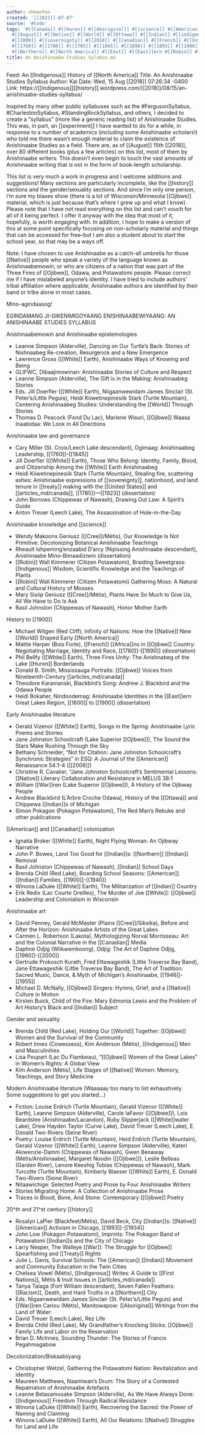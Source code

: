 ```yaml
---
author: ohmanfoo
created: '[[2022]]-07-07'
source: '#todo'
tags: '#[[Canada]] #[[Huron]] #[[Aboriginal]] #[[science]] #[[American]] #[[Treaty]] #[[Ojibwe]] #[[Cree]] #[[2008]] #[[treaty]]
  #[[August]] #[[Native]] #[[World]] #[[Ottawa]] #[[Indian]] #[[indigenous]] #[[history]] #[[Africa]] #[[[First Nations]]
  #[[2000]] #[[sovereignty]] #[[2018]] #[[Canadian]] #[[French]] #[[United States]] #[[White]] #[[experiment]] #[[1600]]
  #[[1760]] #[[1780]] #[[1785]] #[[1845]] #[[1890]] #[[1893]] #[[1900]] #[[1923]] #[[1934]] #[[1940]] #[[1946]] #[[1955]] #[[1960]] #[[War]]
  #[[Northern]] #[[North America]] #[[East]] #[[East]]ern #[[Robin]] #[[Indigenous]] #[[[First Nations]] #[[Racism]] '
title: An Anishinaabe Studies Sylabus.md
---
```


Feed: An [[Indigenous]] History of [[North America]]
Title: An Anishinaabe Studies Syllabus
Author: Kai
Date: Wed, 15 Aug [[2018]] 07:26:34 -0400
Link: https://[[indigenous]][[history]].wordpress.com/[[2018]]/08/15/an-anishinaabe-studies-syllabus/
 
Inspired by many other public syllabuses such as the #FergusonSyllabus, 
#CharlestonSyllabus, #StandingRockSyllabus, and others, I decided to create a 
“syllabus” (more like a generic reading list) of Anishinaabe Studies. This was, 
in part, an [[experiment]] I have wanted to do for a while, in response to a number 
of academics (including some Anishinaabe scholars!) who told me there wasn’t 
enough material to claim the existence of Anishinaabe Studies as a field. There 
are, as of [[August]] 15th [[2018]], over 80 different books (plus a few articles) on 
this list, most of them by Anishinaabe writers. This doesn’t even begin to touch
the vast amounts of Anishinaabe writing that is not in the form of book-length 
scholarship.
 
This list is very much a work in progress and I welcome additions and 
suggestions! Many sections are particularly incomplete, like the [[history]] 
sections and the gender/sexuality sections. And since I’m only one person, I’m 
sure my biases show (there is a lot of Wisconsin/Minnesota [[Ojibwe]] material, 
which is just because that’s where I grew up and what I know). Please note that 
I have not read everything on this list and can’t vouch for all of it being 
perfect. I offer it anyway with the idea that most of it, hopefully, is worth 
engaging with. In addition, I hope to make a version of this at some point 
specifically focusing on non-scholarly material and things that can be accessed 
for free–but I am also a student about to start the school year, so that may be 
a ways off.
 
Note: I have chosen to use Anishinaabe as a catch-all umbrella for those [[Native]] 
people who speak a variety of the language known as Anishinaabemowin, or who are
citizens of a nation that was part of the Three Fires of [[Ojibwe]], Odawa, and 
Potawatomi people. Please correct me if I have mislabeled anyone’s identity. I 
have tried to include authors’ tribal affiliation where applicable; Anishinaabe 
authors are identified by their band or tribe alone in most cases.
 
Mino-agindaasog!
 
EGINDAMANG JI-GIKENIMIGOYAANG ENISHINAABEWIYAANG:
AN ANISHINAABE STUDIES SYLLABUS
 
Anishinaabemowin and Anishinaabe epistemologies
 
  * Leanne Simpson (Alderville), Dancing on Our Turtle’s Back: Stories of 
  Nishnaabeg Re-creation, Resurgence and a New Emergence
  * Lawrence Gross ([[White]] Earth), Anishinaabe Ways of Knowing and Being
  * GLIFWC, Dibaajimowinan: Anishinaabe Stories of Culture and Respect
  * Leanne Simpson (Alderville), The Gift is in the Making: Anishinaabeg Stories
  * Eds. Jill Doerfler ([[White]] Earth), Niigaanwewidam James Sinclair (St. 
  Peter’s/Little Peguis), Heidi Kiiwetinepinesiik Stark (Turtle Mountain), 
  Centering Anishinaabeg Studies: Understanding the [[World]] Through Stories
  * Thomas D. Peacock (Fond Du Lac), Marlene Wisuri, [[Ojibwe]] Waasa Inaabidaa: We 
  Look in All Directions
 
Anishinaabe law and governance
 
  * Cary Miller (St. Croix/Leech Lake descendant), Ogimaag: Anishinaabeg 
  Leadership, [[1760]]-[[1845]]
  * Jill Doerfler ([[White]] Earth), Those Who Belong: Identity, Family, Blood, and 
  Citizenship Among the [[White]] Earth Anishinaabeg
  * Heidi Kiiwetinepinesiik Stark (Turtle Mountain), Stealing fire, scattering 
  ashes: Anishinaabe expressions of [[sovereignty]], nationhood, and land tenure in 
  [[treaty]] making with the [[United States]] and [[articles_md/canada]], [[1785]]—[[1923]] (dissertation)
  * John Borrows (Chippewas of Nawash), Drawing Out Law: A Spirit’s Guide
  * Anton Treuer (Leech Lake), The Assassination of Hole-in-the-Day
 
Anishinaabe knowledge and [[science]] 
 
  * Wendy Makoons Geniusz ([[Cree]]/Métis), Our Knowledge Is Not Primitive: 
  Decolonizing Botanical Anishinaabe Teachings
  * Rheault Ishpeming’enzaabid D’arcy (Nipissing Anishinaabe descendant), 
  Anishinaabe Mino-Bimaadiziwin (dissertation)
  * [[Robin]] Wall Kimmerer (Citizen Potawatomi), Braiding Sweetgrass: [[Indigenous]] 
  Wisdom, Scientific Knowledge and the Teachings of Plants
  * [[Robin]] Wall Kimmerer (Citizen Potawatomi) Gathering Moss: A Natural and 
  Cultural History of Mosses
  * Mary Sisiip Geniusz ([[Cree]]/Métis), Plants Have So Much to Give Us, All We 
  Have to Do Is Ask
  * Basil Johnston (Chippewas of Nawash), Honor Mother Earth
 
History to [[1900]]
 
  * Michael Witgen (Red Cliff), Infinity of Nations: How the [[Native]] New [[World]] 
  Shaped Early [[North America]]
  * Mattie Harper (Bois Forte), [[French]] [[Africa]]ns in [[Ojibwe]] Country: Negotiating 
  Marriage, Identity and Race, [[1780]]-[[1890]] (dissertation)
  * Phil Bellfy ([[White]] Earth), Three Fires Unity: The Anishnabeg of the Lake 
  [[Huron]] Borderlands
  * Donald B. Smith, Mississauga Portraits: [[Ojibwe]] Voices from 
  Nineteenth-Century [[articles_md/canada]]
  * Theodore Karamanski, Blackbird’s Song: Andrew J. Blackbird and the Odawa 
  People
  * Heidi Bokaher, Nindoodemag: Anishinaabe Identities in the [[East]]ern Great 
  Lakes Region, [[1600]] to [[1900]] (dissertation)
 
Early Anishinaabe literature
 
  * Gerald Vizenor ([[White]] Earth), Songs in the Spring: Anishinaabe Lyric Poems 
  and Stories
  * Jane Johnston Schoolcraft (Lake Superior [[Ojibwe]]), The Sound the Stars Make 
  Rushing Through the Sky
  * Bethany Schneider, “Not for Citation: Jane Johnston Schoolcraft’s Synchronic
  Strategies” in ESQ: A Journal of the [[American]] Renaissance 54:1-4 ([[2008]])
  * Christine R. Cavalier, “Jane Johnston Schoolcraft’s Sentimental Lessons: 
  [[Native]] Literary Collaboration and Resistance in MELUS 38:1
  * William [[War]]ren (Lake Superior [[Ojibwe]]), A History of the Ojibway People
  * Andrew Blackbird (L’Arbre Croche Odawa), History of the [[Ottawa]] and Chippewa 
  [[Indian]]s of Michigan
  * Simon Pokagon (Pokagon Potawatomi), The Red Man’s Rebuke and other 
  publications
 
[[American]] and [[Canadian]] colonization 
 
  * Ignatia Broker ([[White]] Earth), Night Flying Woman: An Ojibway Narrative
  * John P. Bowes, Land Too Good for [[Indian]]s: [[Northern]] [[Indian]] Removal
  * Basil Johnston (Chippewas of Nawash), [[Indian]] School Days
  * Brenda Child (Red Lake), Boarding School Seasons: [[American]] [[Indian]] Families, 
  [[1900]]-[[1940]]
  * Winona LaDuke ([[White]] Earth), The Militarization of [[Indian]] Country
  * Erik Redix (Lac Courte Oreilles), The Murder of Joe [[White]]: [[Ojibwe]] Leadership
  and Colonialism in Wisconsin
 
Anishinaabe art
 
  * David Penney, Gerald McMaster (Plains [[Cree]]/Siksika), Before and After the 
  Horizon: Anishinaabe Artists of the Great Lakes
  * Carmen L. Robertson (Lakota), Mythologizing Norval Morrisseau: Art and the 
  Colonial Narrative in the [[Canadian]] Media
  * Daphne Odjig (Wiikwemkoong), Odjig: The Art of Daphne Odjig, [[1960]]-[[2000]]
  * Gertrude Prokosch Kurath, Fred Ettawageshik (Little Traverse Bay Band), Jane
  Ettawageshik (Little Traverse Bay Band), The Art of Tradition: Sacred Music, 
  Dance, & Myth of Michigan’s Anishinaabe, [[1946]]-[[1955]]
  * Michael D. McNally, [[Ojibwe]] Singers: Hymns, Grief, and a [[Native]] Culture in 
  Motion
  * Kirsten Buick, Child of the Fire: Mary Edmonia Lewis and the Problem of Art 
  History’s Black and [[Indian]] Subject
 
Gender and sexuality
 
  * Brenda Child (Red Lake), Holding Our [[World]] Together: [[Ojibwe]] Women and the 
  Survival of the Community
  * Robert Innes (Cowessess), Kim Anderson (Métis), [[Indigenous]] Men and 
  Masculinities
  * Lisa Poupart (Lac Du Flambeau), “[[Ojibwe]] Women of the Great Lakes” in Women’s
  Rights: A Global View
  * Kim Anderson (Métis), Life Stages of [[Native]] Women: Memory, Teachings, and 
  Story Medicine
 
Modern Anishinaabe literature
(Waaaaay too many to list exhaustively. Some suggestions to get you started…)
 
  * Fiction: Louise Erdrich (Turtle Mountain), Gerald Vizenor ([[White]] Earth), 
  Leanne Simpson (Alderville), Carole laFavor ([[Ojibwe]]), Lois Beardslee 
  (Anishinaabe/Lacandon), Ruby Slipperjack ([[White]]water Lake), Drew Hayden Taylor
  (Curve Lake), David Treuer (Leech Lake), E. Donald Two-Rivers (Seine River)
  * Poetry: Louise Erdrich (Turtle Mountain), Heid Erdrich (Turtle Mountain), 
  Gerald Vizenor ([[White]] Earth), Leanne Simpson (Alderville), Kateri 
  Akiwenzie-Damm (Chippewas of Nawash), Gwen Benaway (Métis/Anishinaabe), 
  Margaret Noodin ([[Ojibwe]]), Leslie Belleau (Garden River), Lenore Keeshig Tobias
  (Chippewas of Nawash), Mark Turcotte (Turtle Mountain), Kimberly Blaeser 
  ([[White]] Earth), E. Donald Two-Rivers (Seine River)
  * Nitaawichige: Selected Poetry and Prose by Four Anishinaabe Writers
  * Stories Migrating Home: A Collection of Anishinaabe Prose
  * Traces in Blood, Bone, And Stone: Contemporary [[Ojibwe]] Poetry
 
20^th and 21^st century [[history]]
 
  * Rosalyn LaPier (Blackfeet/Métis), David Beck, City [[Indian]]s: [[Native]] [[American]] 
  Activism in Chicago, [[1893]]-[[1934]]
  * John Low (Pokagon Potawatomi), Imprints: The Pokagon Band of Potawatomi 
  [[Indian]]s and the City of Chicago
  * Larry Nesper, The Walleye [[War]]: The Struggle for [[Ojibwe]] Spearfishing and 
  [[Treaty]] Rights
  * Julie L. Davis, Survival Schools: The [[American]] [[Indian]] Movement and Community
  Education in the Twin Cities
  * Chelsea Vowel (Métis), [[Indigenous]] Writes: A Guide to [[First Nations]], Métis & 
  Inuit Issues in [[articles_md/canada]]
  * Tanya Talaga (Fort William descendant), Seven Fallen Feathers: [[Racism]], 
  Death, and Hard Truths in a [[Northern]] City
  * Eds. Nigaanwewidam James Sinclair (St. Peter’s/Little Peguis) and [[War]]ren 
  Cariou (Métis), Manitowapow: [[Aboriginal]] Writings from the Land of Water
  * David Treuer (Leech Lake), Rez Life
  * Brenda Child (Red Lake), My Grandfather’s Knocking Sticks: [[Ojibwe]] Family 
  Life and Labor on the Reservation
  * Brian D. McInnes, Sounding Thunder: The Stories of Francis Pegahmagabow
 
Decolonization/Biskaabiiyang
 
  * Christopher Wetzel, Gathering the Potawatomi Nation: Revitalization and 
  Identity
  * Maureen Matthews, Naamiwan’s Drum: The Story of a Contested Repatriation of 
  Anishinaabe Artefacts
  * Leanne Betasamosake Simpson (Alderville), As We Have Always Done: [[Indigenous]]
  Freedom Through Radical Resistance
  * Winona LaDuke ([[White]] Earth), Recovering the Sacred: the Power of Naming and 
  Claiming
  * Winona LaDuke ([[White]] Earth), All Our Relations: [[Native]] Struggles for Land 
  and Life